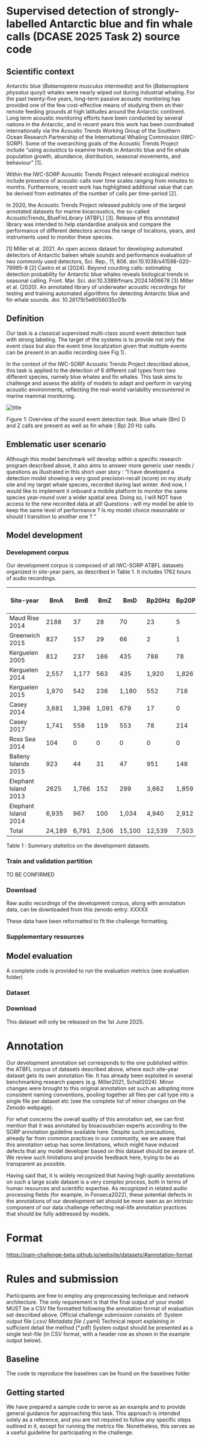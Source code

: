 # Supervised detection of strongly-labelled Antarctic blue and fin whale calls (DCASE 2025 Task 2) source code

## Scientific context

Antarctic blue (*Balaenoptera musculus intermedia*) and fin (*Balaenoptera physalus quoyi*) whales were nearly wiped out
during industrial whaling. For the past twenty-five years, long-term passive acoustic monitoring has provided one of the
few cost-effective means of studying them on their remote feeding grounds at high latitudes around the Antarctic
continent.
Long term acoustic monitoring efforts have been conducted by several nations in the Antarctic, and in recent years this
work has been coordinated internationally via the Acoustic Trends Working Group of the Southern Ocean Research
Partnership of the International Whaling Commission (IWC-SORP). Some of the overarching goals of the Acoustic Trends
Project include “using acoustics to examine trends in Antarctic blue and fin whale population growth, abundance,
distribution, seasonal movements, and behaviour” [1].

Within the IWC-SORP Acoustic Trends Project relevant ecological metrics include presence of acoustic calls over time
scales ranging from minutes to months. Furthermore, recent work has highlighted additional value that can be derived
from estimates of the number of calls per time-period [2].

In 2020, the Acoustic Trends Project released publicly one of the largest annotated datasets for marine bioacoustics,
the so-called AcousticTrends_BlueFinLibrary (ATBFL) [3]. Release of this annotated library was intended to help
standardise analysis and compare the performance of different detectors across the range of locations, years, and
instruments used to monitor these species.

[1] Miller et al. 2021. An open access dataset for developing automated detectors of Antarctic baleen whale sounds and
performance evaluation of two commonly used detectors, Sci. Rep., 11, 806. doi:10.1038/s41598-020-78995-8
[2] Castro et al (2024). Beyond counting calls: estimating detection probability for Antarctic blue whales reveals
biological trends in seasonal calling. Front. Mar. Sci. doi:10.3389/fmars.2024.1406678
[3] Miller et al. (2020). An annotated library of underwater acoustic recordings for testing and training automated
algorithms for detecting Antarctic blue and fin whale sounds. doi: 10.26179/5e6056035c01b


## Definition
Our task is a classical supervised multi-class sound event detection task with strong labeling. The target of the
systems is to provide not only the event class but also the event time localization given that multiple events can be
present in an audio recording (see Fig 1).

In the context of the IWC-SORP Acoustic Trends Project described above, this task is applied to the detection of 6
different call types from two different species, namely blue whales and fin whales. This task aims to challenge and
assess the ability of models to adapt and perform in varying acoustic environments, reflecting the real-world
variability encountered in marine mammal monitoring.


![title](fig1.png)

Figure 1: Overview of the sound event detection task. Blue whale (Bm) D and Z calls are present as well as fin whale (
Bp) 20 Hz calls.

## Emblematic user scenario
Although this model benchmark will develop within a specific research program described above, it also aims to answer
more generic user needs / questions as illustrated in this short user story :
“I have developed a detection model showing a very good precision-recall (score) on my study site and my target whale
species, recorded during last winter. And now, I would like to implement it onboard a mobile platform to monitor the
same species year-round over a wider spatial area. Doing so, I will NOT have access to the new recorded data at all!
Questions : will my model be able to keep the same level of performance ? Is my model choice reasonable or should I
transition to another one ? ”

## Model development

### Development corpus

Our development corpus is composed of all IWC-SORP ATBFL datasets organized in site-year pairs, as described in Table 1.
It includes 1762 hours of audio recordings.

| Site-year            |BmA  | BmB | BmZ | BmD | Bp20Hz | Bp20Plus | BpDS | Total duration (h) | Ratio total detections / hour (%)|
| -------------------- | ------ | ----- | ----- | ------ | ------ | ----- | ----- | ---- | ----- |
| Maud Rise 2014       | 2188   | 37    | 28    | 70     | 23     | 5     | 6     | 83.3 | 28.5  |
| Greenwich 2015       | 827    | 157   | 29    | 66     | 2      | 1     | 46    | 31.7 | 35.6  |
| Kerguelen 2005       | 812    | 237   | 166   | 435    | 788    | 78    | 444   | 200  | 14.8  |
| Kerguelen 2014       | 2,557  | 1,177 | 563   | 435    | 1,920  | 1,826 | 344   | 200  | 44.1  |
| Kerguelen 2015       | 1,970  | 542   | 236   | 1,180  | 552    | 718   | 344   | 200  | 17.9  |
| Casey 2014           | 3,681  | 1,398 | 1,091 | 679    | 17     | 0     | 0     | 194  | 35.4  |
| Casey 2017           | 1,741  | 558   | 119   | 553    | 78     | 214   | 0     | 185  | 17.6  |
| Ross Sea 2014        | 104    | 0     | 0     | 0      | 0      | 0     | 0     | 176  | 0.6   |
| Balleny Islands 2015 | 923    | 44    | 31    | 47     | 951    | 148   | 78    | 204  | 10.9  |
| Elephant Island 2013 | 2625   | 1,786 | 152   | 299    | 3,662  | 1,859 | 1042  | 187  | 110.6 |
| Elephant Island 2014 | 6,935  | 967   | 100   | 1,034  | 4,940  | 2,912 | 3660  | 216  | 97.1  |
| Total                | 24,189 | 6,791 | 2,506 | 15,100 | 12,539 | 7,503 | 6,306 | 1762 |       |
Table 1 : Summary statistics on the development datasets.

### Train and validation partition
TO BE CONFIRMED

### Download
Raw audio recordings of the development corpus, along with annotation data, can be downloaded from this zenodo entry:
XXXXX 

These data have been reformatted to fit the challenge formatting. 

### Supplementary resources


## Model evaluation
A complete code is provided to run the evaluation metrics (see evaluation folder)

### Dataset

### Download
This dataset will only be released on the 1st June 2025.

# Annotation
Our development annotation set corresponds to the one published within the ATBFL corpus of datasets described above,
where each site-year dataset gets its own annotation file. It has already been exploited in several benchmarking
research papers (e.g. Miller2021, Schall2024). Minor changes were brought to this original annotation set such as adopting
more consistent naming conventions, pooling together all files per call type into a single file per dataset etc (see the
complete list of minor changes on the Zenodo webpage).

For what concerns the overall quality of this annotation set, we can first mention that it was annotated by
bioacoustician experts according to the SORP annotation guideline available here. Despite such precautions, already far
from common practices in our community, we are aware that this annotation setup has some limitations, which might have
induced defects that any model developer based on this dataset should be aware of. We review such limitations and
provide feedback here, trying to be as transparent as possible.

Having said that, it is widely recognized that having high quality annotations on such a large scale dataset is a very
complex process, both in terms of human resources and scientific expertise. As recognized in related audio processing
fields (for example, in Fonseca2022), these potential defects in the annotations of our development set should be more
seen as an intrinsic component of our data challenge reflecting real-life annotation practices that should be fully
addressed by models.

# Format
https://pam-challenge-beta.github.io/website/datasets/#annotation-format

# Rules and submission

Participants are free to employ any preprocessing technique and network architecture. The only requirement is that the
final output of your model MUST be a CSV file formatted following the annotation format of evaluation set described
above.
Official challenge submission consists of:
System output file (*.csv)
Metadata file (*.yaml)
Technical report explaining in sufficient detail the method (*.pdf)
System output should be presented as a single text-file (in CSV format, with a header row as shown in the example output
below).


## Baseline
The code to reproduce the baselines can be found on the baselines folder

## Getting started
We have prepared a sample code to serve as an example and to provide general guidance for approaching this task. This
approach is intended solely as a reference, and you are not required to follow any specific steps outlined in it, except
for running the metrics file. Nonetheless, this serves as a useful guideline for participating in the challenge.
